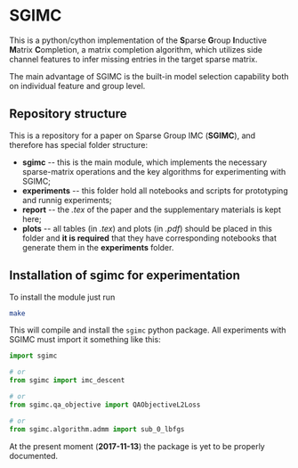# SGIMC

This is a python/cython implementation of the **S**parse **G**roup **I**nductive
**M**atrix **C**ompletion, a matrix completion algorithm, which utilizes side channel
features to infer missing entries in the target sparse matrix.

The main advantage of SGIMC is the built-in model selection capability both on
individual feature and group level. 


## Repository structure

This is a repository for a paper on Sparse Group IMC (**SGIMC**), and therefore
has special folder structure:
* **sgimc** -- this is the main module, which implements the necessary sparse-matrix
operations and the key algorithms for experimenting with SGIMC;
* **experiments** -- this folder hold all notebooks and scripts for prototyping and
runnig experiments;
* **report** -- the *.tex* of the paper and the supplementary materials is kept here;
* **plots** -- all tables (in *.tex*) and plots (in *.pdf*) should be placed in this folder
and **it is required** that they have corresponding notebooks that generate them in
the **experiments** folder.


## Installation of sgimc for experimentation

To install the module just run
```sh
make
```
This will compile and install the `sgimc` python package. All experiments with SGIMC
must import it something like this:
```python
import sgimc

# or
from sgimc import imc_descent

# or
from sgimc.qa_objective import QAObjectiveL2Loss

# or
from sgimc.algorithm.admm import sub_0_lbfgs
```

At the present moment (**2017-11-13**) the package is yet to be properly documented.
